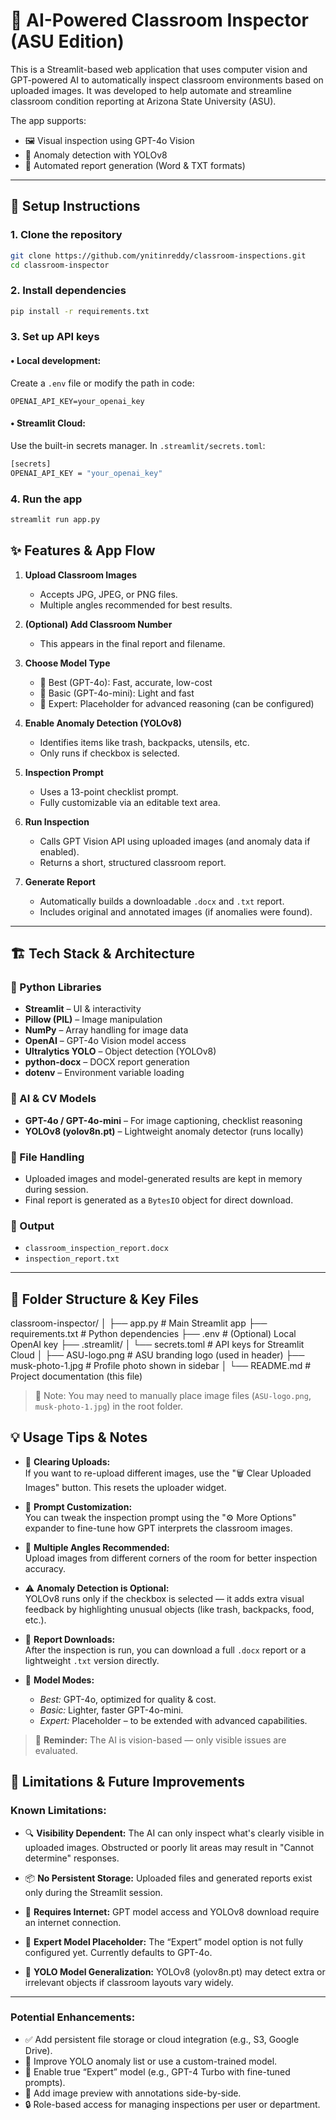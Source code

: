 # 🧠 AI-Powered Classroom Inspector (ASU Edition)

This is a Streamlit-based web application that uses computer vision and GPT-powered AI to automatically inspect classroom environments based on uploaded images. It was developed to help automate and streamline classroom condition reporting at Arizona State University (ASU).

The app supports:
- 🖼️ Visual inspection using GPT-4o Vision
- 🚨 Anomaly detection with YOLOv8
- 📄 Automated report generation (Word & TXT formats)

---

## 🚀 Setup Instructions

### 1. Clone the repository

```bash
git clone https://github.com/ynitinreddy/classroom-inspections.git
cd classroom-inspector
```

### 2. Install dependencies

```bash
pip install -r requirements.txt
```

### 3. Set up API keys

#### • Local development:
Create a `.env` file or modify the path in code:

```env
OPENAI_API_KEY=your_openai_key
```

#### • Streamlit Cloud:
Use the built-in secrets manager. In `.streamlit/secrets.toml`:

```bash
[secrets]
OPENAI_API_KEY = "your_openai_key"
```

### 4. Run the app

```bash
streamlit run app.py
```


## ✨ Features & App Flow

1. **Upload Classroom Images**
   - Accepts JPG, JPEG, or PNG files.
   - Multiple angles recommended for best results.

2. **(Optional) Add Classroom Number**
   - This appears in the final report and filename.

3. **Choose Model Type**
   - 🔹 Best (GPT-4o): Fast, accurate, low-cost
   - 🔹 Basic (GPT-4o-mini): Light and fast
   - 🔹 Expert: Placeholder for advanced reasoning (can be configured)

4. **Enable Anomaly Detection (YOLOv8)**
   - Identifies items like trash, backpacks, utensils, etc.
   - Only runs if checkbox is selected.

5. **Inspection Prompt**
   - Uses a 13-point checklist prompt.
   - Fully customizable via an editable text area.

6. **Run Inspection**
   - Calls GPT Vision API using uploaded images (and anomaly data if enabled).
   - Returns a short, structured classroom report.

7. **Generate Report**
   - Automatically builds a downloadable `.docx` and `.txt` report.
   - Includes original and annotated images (if anomalies were found).

---

## 🏗️ Tech Stack & Architecture

### 🐍 Python Libraries
- **Streamlit** – UI & interactivity
- **Pillow (PIL)** – Image manipulation
- **NumPy** – Array handling for image data
- **OpenAI** – GPT-4o Vision model access
- **Ultralytics YOLO** – Object detection (YOLOv8)
- **python-docx** – DOCX report generation
- **dotenv** – Environment variable loading

### 🧠 AI & CV Models
- **GPT-4o / GPT-4o-mini** – For image captioning, checklist reasoning
- **YOLOv8 (yolov8n.pt)** – Lightweight anomaly detector (runs locally)

### 💾 File Handling
- Uploaded images and model-generated results are kept in memory during session.
- Final report is generated as a `BytesIO` object for direct download.

### 📄 Output
- `classroom_inspection_report.docx`
- `inspection_report.txt`

---

## 📁 Folder Structure & Key Files

classroom-inspector/
│
├── app.py                      # Main Streamlit app
├── requirements.txt            # Python dependencies
├── .env                        # (Optional) Local OpenAI key
├── .streamlit/
│   └── secrets.toml            # API keys for Streamlit Cloud
│
├── ASU-logo.png                # ASU branding logo (used in header)
├── musk-photo-1.jpg            # Profile photo shown in sidebar
│
└── README.md                   # Project documentation (this file)

> 📌 Note: You may need to manually place image files (`ASU-logo.png`, `musk-photo-1.jpg`) in the root folder.


## 💡 Usage Tips & Notes

- 🔄 **Clearing Uploads:**  
  If you want to re-upload different images, use the "🗑️ Clear Uploaded Images" button. This resets the uploader widget.

- 🧠 **Prompt Customization:**  
  You can tweak the inspection prompt using the "⚙️ More Options" expander to fine-tune how GPT interprets the classroom images.

- 📸 **Multiple Angles Recommended:**  
  Upload images from different corners of the room for better inspection accuracy.

- ⚠️ **Anomaly Detection is Optional:**  
  YOLOv8 runs only if the checkbox is selected — it adds extra visual feedback by highlighting unusual objects (like trash, backpacks, food, etc.).

- 📝 **Report Downloads:**  
  After the inspection is run, you can download a full `.docx` report or a lightweight `.txt` version directly.

- 🧪 **Model Modes:**
  - *Best:* GPT-4o, optimized for quality & cost.
  - *Basic:* Lighter, faster GPT-4o-mini.
  - *Expert:* Placeholder – to be extended with advanced capabilities.

> 📍 **Reminder:** The AI is vision-based — only visible issues are evaluated.

## 🚧 Limitations & Future Improvements

### Known Limitations:
- 🔍 **Visibility Dependent:**
  The AI can only inspect what's clearly visible in uploaded images. Obstructed or poorly lit areas may result in "Cannot determine" responses.

- 📦 **No Persistent Storage:**
  Uploaded files and generated reports exist only during the Streamlit session.

- 📶 **Requires Internet:**
  GPT model access and YOLOv8 download require an internet connection.

- 🧠 **Expert Model Placeholder:**
  The “Expert” model option is not fully configured yet. Currently defaults to GPT-4o.

- 🤖 **YOLO Model Generalization:**
  YOLOv8 (yolov8n.pt) may detect extra or irrelevant objects if classroom layouts vary widely.

---

### Potential Enhancements:
- ✅ Add persistent file storage or cloud integration (e.g., S3, Google Drive).
- 🧩 Improve YOLO anomaly list or use a custom-trained model.
- 🧠 Enable true “Expert” model (e.g., GPT-4 Turbo with fine-tuned prompts).
- 🎨 Add image preview with annotations side-by-side.
- 🔒 Role-based access for managing inspections per user or department.




